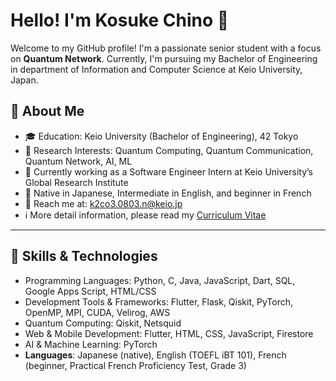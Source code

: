 # Hello! I'm **Kosuke Chino** 👋

Welcome to my GitHub profile! I'm a passionate senior student with a focus on **Quantum Network**. Currently, I'm pursuing my Bachelor of Engineering in department of Information and Computer Science at Keio University, Japan.

## 🚀 About Me
- 🎓 Education: Keio University (Bachelor of Engineering), 42 Tokyo
- 🏫 Research Interests: Quantum Computing, Quantum Communication, Quantum Network, AI, ML
- 🌱 Currently working as a Software Engineer Intern at Keio University’s Global Research Institute
- 💬 Native in Japanese, Intermediate in English, and beginner in French
- 📧 Reach me at: [k2co3.0803.n@keio.jp](mailto:k2co3.0803.n@keio.jp)
- ℹ️ More detail information, please read my [Curriculum Vitae](https://drive.google.com/file/d/13g0g60AcPsBuho6m8fu-yLAQZIPAsq0g/view)
---

## 🌟 Skills & Technologies
- Programming Languages: Python, C, Java, JavaScript, Dart, SQL, Google Apps Script, HTML/CSS
- Development Tools & Frameworks: Flutter, Flask, Qiskit, PyTorch, OpenMP, MPI, CUDA, Velirog, AWS
- Quantum Computing: Qiskit, Netsquid
- Web & Mobile Development: Flutter, HTML, CSS, JavaScript, Firestore
- AI & Machine Learning: PyTorch
- **Languages**: Japanese (native), English (TOEFL iBT 101), French (beginner, Practical French Proficiency Test, Grade 3)

